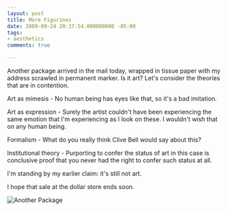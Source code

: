 ```yaml
---
layout: post
title: More Figurines
date: 2009-09-24 20:37:54.000000000 -05:00
tags:
- aesthetics 
comments: true

---
```

<p>Another package arrived in the mail today, wrapped in tissue paper with my address scrawled in permanent marker. Is it art? Let's consider the theories that are in contention.</p>
<p>Art as mimesis - No human being has eyes like that, so it's a bad imitation.</p>
<p>Art as expression - Surely the artist couldn't have been experiencing the same emotion that I'm experiencing as I look on these. I wouldn't wish that on any human being.</p>
<p>Formalism - What do you really think Clive Bell would say about this?</p>
<p>Institutional theory - Purporting to confer the status of art in this case is conclusive proof that you never had the right to confer such status at all.</p>
<p>I'm standing by my earlier claim: it's still not art.</p>
<p>I hope that sale at the dollar store ends soon.</p>

![Another Package](/images/2009/another-package.png)

